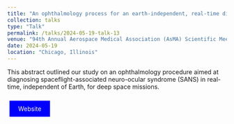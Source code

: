 ```yaml
---
title: "An ophthalmology process for an earth-independent, real-time diagnosis of Spaceflight Associated Neuro-ocular Syndrome (SANS) in deep space missions"
collection: talks
type: "Talk"
permalink: /talks/2024-05-19-talk-13
venue: "94th Annual Aerospace Medical Association (AsMA) Scientific Meeting"
date: 2024-05-19
location: "Chicago, Illinois"
---
```


This abstract outlined our study on an ophthalmology procedure aimed at diagnosing spaceflight-associated neuro-ocular syndrome (SANS) in real-time, independent of Earth, for deep space missions.

<a href="https://www.asma.org/scientific-meetings/asma-annual-scientific-meeting/2024-keynote-sessions-for-chicago-meeting" style="background-color: blue; color: white; padding: 10px 20px; text-align: center; text-decoration: none; display: inline-block; margin: 10px 5px; cursor: pointer;">Website</a>
